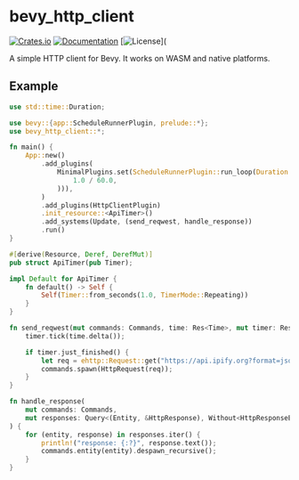 # bevy_http_client

[![Crates.io](https://img.shields.io/crates/v/bevy_http_client)](https://crates.io/crates/bevy_http_client)
[![Documentation](https://docs.rs/bevy_http_client/badge.svg)](https://docs.rs/bevy_http_client)
[![License](https://img.shields.io/crates/l/bevy_http_client)](

A simple HTTP client for Bevy. It works on WASM and native platforms.

## Example

```rust
use std::time::Duration;

use bevy::{app::ScheduleRunnerPlugin, prelude::*};
use bevy_http_client::*;

fn main() {
    App::new()
        .add_plugins(
            MinimalPlugins.set(ScheduleRunnerPlugin::run_loop(Duration::from_secs_f64(
                1.0 / 60.0,
            ))),
        )
        .add_plugins(HttpClientPlugin)
        .init_resource::<ApiTimer>()
        .add_systems(Update, (send_reqwest, handle_response))
        .run()
}

#[derive(Resource, Deref, DerefMut)]
pub struct ApiTimer(pub Timer);

impl Default for ApiTimer {
    fn default() -> Self {
        Self(Timer::from_seconds(1.0, TimerMode::Repeating))
    }
}

fn send_reqwest(mut commands: Commands, time: Res<Time>, mut timer: ResMut<ApiTimer>) {
    timer.tick(time.delta());

    if timer.just_finished() {
        let req = ehttp::Request::get("https://api.ipify.org?format=json");
        commands.spawn(HttpRequest(req));
    }
}

fn handle_response(
    mut commands: Commands,
    mut responses: Query<(Entity, &HttpResponse), Without<HttpResponseError>>,
) {
    for (entity, response) in responses.iter() {
        println!("response: {:?}", response.text());
        commands.entity(entity).despawn_recursive();
    }
}

```